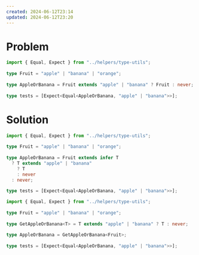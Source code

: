 ```yaml
---
created: 2024-06-12T23:14
updated: 2024-06-12T23:20
---
```

# Problem

```ts file:28-distributive-conditional-types.problem.ts
import { Equal, Expect } from "../helpers/type-utils";  
  
type Fruit = "apple" | "banana" | "orange";  
  
type AppleOrBanana = Fruit extends "apple" | "banana" ? Fruit : never;  
  
type tests = [Expect<Equal<AppleOrBanana, "apple" | "banana">>];
```

# Solution

```ts file:28-distributive-conditional-types.solution.1.ts fold
import { Equal, Expect } from "../helpers/type-utils";  
  
type Fruit = "apple" | "banana" | "orange";  
  
type AppleOrBanana = Fruit extends infer T  
  ? T extends "apple" | "banana"  
    ? T  
    : never  
  : never;  
  
type tests = [Expect<Equal<AppleOrBanana, "apple" | "banana">>];
```

```ts file:28-distributive-conditional-types.solution.2.ts fold
import { Equal, Expect } from "../helpers/type-utils";  
  
type Fruit = "apple" | "banana" | "orange";  
  
type GetAppleOrBanana<T> = T extends "apple" | "banana" ? T : never;  
  
type AppleOrBanana = GetAppleOrBanana<Fruit>;  
  
type tests = [Expect<Equal<AppleOrBanana, "apple" | "banana">>];
```